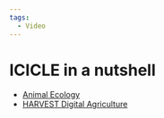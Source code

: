 ```yaml
---
tags:
  - Video
---
```


# ICICLE in a nutshell 


- <a href="https://youtu.be/d9BG4uHNr14 " target="_blank">Animal Ecology</a>
- <a href="https://youtu.be/Jqf_XexN8Fg " target="_blank">HARVEST Digital Agriculture</a> 